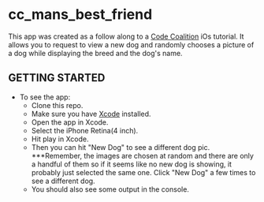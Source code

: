 cc_mans_best_friend
===================
This app was created as a follow along to a [Code Coalition](https://www.codecoalition.com/) iOs tutorial.  It allows you to request to view a new dog and randomly chooses a picture of a dog while displaying the breed and the dog's name.

GETTING STARTED
---------------
+ To see the app:
  - Clone this repo.
  - Make sure you have [Xcode](https://developer.apple.com/xcode/) installed.
  - Open the app in Xcode.
  - Select the iPhone Retina(4 inch).
  - Hit play in Xcode.
  - Then you can hit "New Dog" to see a different dog pic. ***Remember, the images are chosen at random and there are only a handful of them so if it seems like no new dog is showing, it probably just selected the same one.  Click "New Dog" a few times to see a different dog.
  - You should also see some output in the console.
